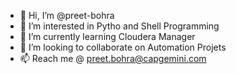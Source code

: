 - 👋 Hi, I’m @preet-bohra
- 👀 I’m interested in Pytho and Shell Programming
- 🌱 I’m currently learning Cloudera Manager
- 💞️ I’m looking to collaborate on Automation Projets
- 📫 Reach me @ preet.bohra@capgemini.com

<!---
preet-bohra/preet-bohra is a ✨ special ✨ repository because its `README.md` (this file) appears on your GitHub profile.
You can click the Preview link to take a look at your changes.
--->
